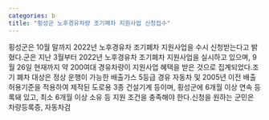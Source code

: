 ```yaml
---
categories: b
title: "횡성군 노후경유차량 조기폐차 지원사업 신청접수"
---
```

횡성군은 10월 말까지 2022년 노후경유차 조기폐차 지원사업을 수시 신청받는다고 밝혔다.군은 지난 3월부터 2022년 노후경유차 조기폐차 지원사업을 실시하고 있으며, 9월 26일 현재까지 약 200여대 경유차량이 지원사업 혜택을 받은 것으로 집계되었다.조기 폐차 대상은 정상 운행이 가능한 배출가스 5등급 경유 자동차 및 2005년 이전 배출허용기준을 적용하여 제작된 도로용 3종 건설기계 등이며, 횡성군에 6개월 이상 연속 등록돼 있고, 최소 6개월 이상 소유 등 지원 조건을 충족해야 한다.신청을 원하는 군민은 차량등록증, 자동차검